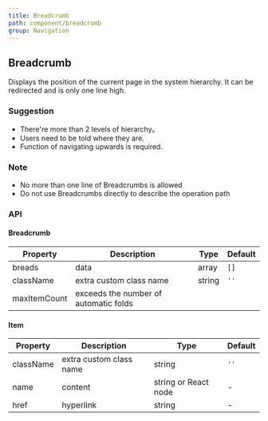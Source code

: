 ```yaml
---
title: Breadcrumb
path: component/breadcrumb
group: Navigation
---
```


## Breadcrumb

Displays the position of the current page in the system hierarchy. It can be redirected and is only one line high.

### Suggestion

- There're more than 2 levels of hierarchy。
- Users need to be told where they are.
- Function of navigating upwards is required.

### Note

- No more than one line of Breadcrumbs is allowed
- Do not use Breadcrumbs directly to describe the operation path

### API

#### Breadcrumb

| Property     | Description                           | Type   | Default |
| ------------ | ------------------------------------- | ------ | ------- |
| breads       | data                                  | array  | `[]`    |
| className    | extra custom class name               | string | `''`    |
| maxItemCount | exceeds the number of automatic folds |

#### Item

| Property  | Description             | Type                 | Default |
| --------- | ----------------------- | -------------------- | ------- |
| className | extra custom class name | string               | `''`    |
| name      | content                 | string or React node | -       |
| href      | hyperlink               | string               | -       |

